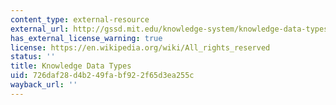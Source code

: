 ```yaml
---
content_type: external-resource
external_url: http://gssd.mit.edu/knowledge-system/knowledge-data-types
has_external_license_warning: true
license: https://en.wikipedia.org/wiki/All_rights_reserved
status: ''
title: Knowledge Data Types
uid: 726daf28-d4b2-49fa-bf92-2f65d3ea255c
wayback_url: ''
---
```

